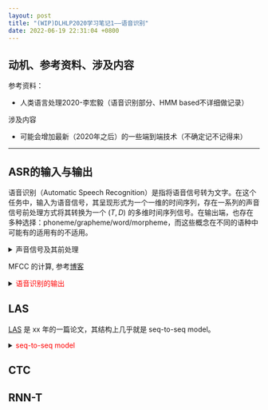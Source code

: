 ```yaml
---
layout: post
title: "(WIP)DLHLP2020学习笔记1——语音识别"
date: 2022-06-19 22:31:04 +0800
---
```


<style>
hidden_block{
    color:red;
}
</style>

## 动机、参考资料、涉及内容

参考资料：

- 人类语言处理2020-李宏毅（语音识别部分、HMM based不详细做记录）

涉及内容

- 可能会增加最新（2020年之后）的一些端到端技术（不确定记不记得来）

---

## ASR的输入与输出
语音识别（Automatic Speech Recognition）是指将语音信号转为文字。在这个任务中，输入为语音信号，其呈现形式为一个一维的时间序列，存在一系列的声音信号前处理方式将其转换为一个 $(T, D)$ 的多维时间序列信号。在输出端，也存在多种选择：phoneme/grapheme/word/morpheme，而这些概念在不同的语种中可能有的适用有的不适用。

<details>
<summary>
声音信号及其前处理

MFCC 的计算, 参考[博客](https://haythamfayek.com/2016/04/21/speech-processing-for-machine-learning.html)
</summary>
</details>


<details>
<summary>
<hidden_block>
语音识别的输出
</hidden_block>
</summary>
<h3>Part 1：端到端语音识别</h3>

<h3>Part 2：基于HMM的方法</h3>
</details>


## LAS

[LAS]() 是 xx 年的一篇论文，其结构上几乎就是 seq-to-seq model。


<details>
<summary>
<hidden_block>
seq-to-seq model
</hidden_block>
</summary>
举一个用 seq-to-seq 模型做翻译模型的例子：任务为将 A 语言翻译为 B 语言，以下用大写字母表示 A 语言的 token，用小写字母表示 B 语言的 token

假定词表分别为：${A_1,...,A_m,<BOS_A>,<EOS_A>}$，${B_1,...,B_n,<BOS_B>,<EOS_B>}$，现在有一个输入序列为：$(A_3, A_100, A_1)$，期望得到输出序列。具体计算过程为：

首先将


demo：

假定 A 语言的词表为大写字母A-F，B 语言为小写字母a-f。真实的翻译规则为：

- 若带翻译句子首尾两个字符为同一个字符，则翻译过程将此字符忽略，且此过程往复进行
- 给定如下词表具有对应关系
```
AB -> bc
...
DE -> ef
A -> a
...
F -> f
```
- 若出现如下词表则发生倒装
```
BC
DE
```
- 其余情况均按大小写对应关系进行翻译




</details>

## CTC



## RNN-T